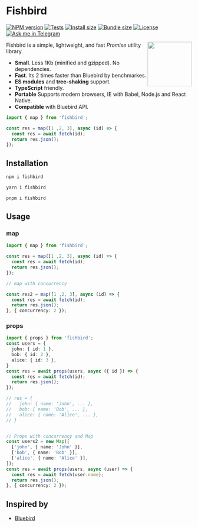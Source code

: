 # Fishbird

[![NPM version](https://badgen.net/npm/v/fishbird)](https://www.npmjs.com/package/fishbird)
[![Tests](https://github.com/isuvorov/fishbird/actions/workflows/release.yml/badge.svg)](https://github.com/isuvorov/fishbird/actions/workflows/npm-publish.yml)
[![Install size](https://packagephobia.now.sh/badge?p=fishbird)](https://packagephobia.now.sh/result?p=fishbird)
[![Bundle size](https://img.shields.io/bundlephobia/minzip/fishbird.svg)](https://bundlephobia.com/result?p=fishbird)
[![License](https://badgen.net//github/license/isuvorov/fishbird)](https://github.com/isuvorov/fishbird/blob/master/LICENSE)
[![Ask me in Telegram](https://img.shields.io/badge/Ask%20me%20in-Telegram-brightblue.svg)](https://t.me/isuvorov)
<!-- [![NPM Package size](https://badgen.net/bundlephobia/minzip/fishbird)](https://bundlephobia.com/result?p=fishbird) -->

<img src="https://isuvorov.github.io/fishbird/logo.png" align="right" width="120" height="120">

Fishbird is a simple, lightweight, and fast *Promise* utility library.

- **Small**. Less 1Kb (minified and gzipped). No dependencies.
- **Fast**. Its 2 times faster than Bluebird by benchmarkes.
- **ES modules** and **tree-shaking** support.
- **TypeScript** friendly.
- **Portable** Supports modern browsers, IE with Babel, Node.js and React Native.
- **Compatible** with Bluebird API.

```ts
import { map } from 'fishbird';

const res = map([1 ,2, 3], async (id) => {
  const res = await fetch(id);
  return res.json();
});
```

## Installation

```bash
npm i fishbird
```

```bash
yarn i fishbird
```

```bash
pnpm i fishbird
```

## Usage

### map

```ts
import { map } from 'fishbird';

const res = map([1 ,2, 3], async (id) => {
  const res = await fetch(id);
  return res.json();
});

// map with concurrency

const res2 = map([1 ,2, 3], async (id) => {
  const res = await fetch(id);
  return res.json();
}, { concurrency: 2 });


```

### props

```ts
import { props } from 'fishbird';
const users = {
  john: { id: 1 },
  bob: { id: 2 },
  alice: { id: 3 },
}
const res = await props(users, async ({ id }) => {
  const res = await fetch(id);
  return res.json();
});

// res = {
//   john: { name: 'John', ... },
//   bob: { name: 'Bob', ... },
//   alice: { name: 'Alice', ... },
// }


// Props with concurrency and Map
const users2 = new Map([
  ['john', { name: 'John' }],
  ['bob', { name: 'Bob' }],
  ['alice', { name: 'Alice' }],
]);
const res = await props(users, async (user) => {
  const res = await fetch(user.name);
  return res.json();
}, { concurrency: 2 });

```


## Inspired by  

- [Bluebird](https://github.com/petkaantonov/bluebird)


<!-- ## Reading for developers

- https://dev.to/orabazu/how-to-bundle-a-tree-shakable-typescript-library-with-tsup-and-publish-with-npm-3c46
- https://tsup.egoist.dev/
- https://blog.theodo.com/2021/04/library-tree-shaking/#:~:text=ESM%20is%20a%20requirement%20for,them%20both%20through%20the%20package. -->
